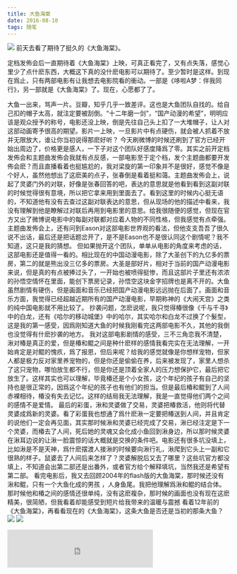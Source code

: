 ```yaml
---
title: 大鱼海棠
date: 2016-08-10
tags: 随笔
---
```

![](https://cloud.githubusercontent.com/assets/17524418/16709379/0a955360-4642-11e6-92fc-d105e79c6af6.jpeg)
前天去看了期待了挺久的《大鱼海棠》。

定档发佈会后一直期待着《大鱼海棠》上映，可真正看完了，又有点失落，感觉心里少了点什麽东西，大概这下真的没什麽电影可以期待了。至少暂时是这样。到现在爲止，只有两部电影有让我想去电影院看的衝动。一部是《哆啦A梦：伴我同行》，另一部就是《大鱼海棠》了。现在，心愿都了了。
<!--more-->
大鱼一出来，骂声一片。豆瓣，知乎几乎一致差评。这也是大鱼团队自找的。给自己扣的帽子太高，就注定要被刮倒。“十二年磨一剑”，“国产动漫的希望”，明明应该是观众授予的称号，电影还没上映，倒是先往自己头上扣了一大堆帽子，让人对这部动画寄予很高的期望。影片一上映，一旦影片中有点硬伤，就会被人抓着不放并无限放大，谁让你当初说得那麽好听？
今天刷微博的时候还刷到了官方已经开始出周边了，价格更是感人，一下子对这个团队好感度降爲了零。其实之前开定档发佈会和主题曲发佈会我就有点反感，一部电影至于定个档，发个主题曲都要开发佈会麽？而且直播看着也挺尴尬的，我对梁旋的第一印象并不是很好，感觉不像是个好人，虽然他想出了这麽美的点子，张春倒是看着挺和蔼。主题曲发佈会上，说起了灵婆门外的对联，好像是张春回答的吧，表达的意思就是他看到看到这副对联的时候觉得很有意境，所以把它拿来用到里面去了。看到这里的时候内心挺无语的，不知道他有没有去查过这副对联表达的意思，但从现场的他的描述中看来，我没有理解到他是瞭解过对联后再用到电影里的意思。给我很随便的感觉，但现在官方又出了微博说电影中的每副对联都对应着人物的不同性格，但我感觉有点牵强。主题曲发佈会上，还有问到Eason对这部电影世界观的看法，但他支支吾吾了很久说不出话，最后还是把话题岔开了，是不是Eason也不是很认同这个剧情呢？我不知道，这只是我的猜想。
但如果抛开这个团队，单单从电影的角度来考虑的话，这部电影还是值得一看的。相比现在的中国动漫电影，除了大圣创下的九亿多的票房，第二的就是熊出没三亿多的票房。大圣是部好片，相对于当前的国产动漫电影来说，但是真的有点被捧过头了，一开始也被喷得挺惨，而且这部片子里还有浓浓的孙悟空情怀在里面，能创下票房记录，孙悟空这块金字招牌也是离不开的。大鱼虽然剧情有硬伤，但是画面和音乐已经把国产动漫电影远远抛在后面了。画面和音乐方面，我觉得已经超越近期所有的国产动漫电影，早期称神的《大闹天宫》之类的纯中国电影就不用比较了。
抄袭问题，怎麽说呢，我只觉得椿很像《千与千寻》中的白龙，还有《哈尔的移动城堡》中的哈尔，其实哈尔和白龙不过换了个髮型，这是我的第一感受，因爲刚知道大鱼的时候我刚看完这两部电影不久，其他的我倒也没觉得有什麽抄袭的地方。
我对这部电影剧情的感受，三不三角恋我不清楚，湫对椿是真正的爱，但是椿和鲲之间是种什麽样的感情我看完实在无法理解，一开始肯定是对鲲的愧疚，爲了报恩，但后来呢？给我的感觉就像是你想样宠物，但家人都是极力反对家里养宠物的，但是你还是偷偷在养，后来被发现了，家里人想杀了这只宠物，哪怕放生都不行，但是你还是顶着全家人的压力想保护它，最后把它放生了。这样其实也可以理解，毕竟椿还是个小女孩，这个年纪的孩子有自己的坚持也是很正常的，因爲这个年纪的孩子也有他们的担当。但是最后椿和鲲到了人间赤裸相待，椿没有失去记忆。这样的结局我无法理解，我是一直觉得他们两个之间的感情不是爱情。
最后的彩蛋，湫和灵婆做了交易，灵婆把椿救活，他则将代替灵婆成爲新的灵婆。看了彩蛋我也想通了爲什麽湫一定要把椿送到人间，并且肯定的说他们一定会再见面，其实那时候湫和灵婆已经完成了交易，湫已经注定是下一个灵婆，而椿去了人间，死后她的灵魂又会化成小鱼回到湫身边，所以那时候灵婆在湫耳边说的让湫一脸震惊的话大概就是交换的条件吧。电影还有很多坑没填上，比如湫是不是天神，爲什麽摆渡人接湫的时候要向湫行礼，湫爬到它头上一副和它很熟的样子。鼠婆去了人间后来怎样了？灵婆解脱后又去了哪里？这些坑官方都没填上，不知道会出第二部还是出番外，或者官方给个解释填坑，当然我还是希望有第二部。
看完电影后，我又去回顾2004年的flash版的大鱼海棠，那时候还没有湫和鲲，只有一个大鱼化成的男孩 ，人身鱼尾。我把他理解爲湫和鲲的结合体。那时候他和椿之间的感情还很单纯，没有这麽複杂，那时候的画面也没有现在这麽精美，很简陋，但我看着却能感受到短片给我带来的温暖与震撼
看着12年前的《大鱼海棠》，再看看现在的《大鱼海棠》，这条大鱼是否还是当初的那条大鱼？
![](https://cloud.githubusercontent.com/assets/17524418/16709361/46fe8728-4641-11e6-9194-0efebc78df05.png)
![](https://cloud.githubusercontent.com/assets/17524418/16709373/af3b1ff4-4641-11e6-821c-c178d8296705.png)
<iframe frameborder="no" border="0" marginwidth="0" marginheight="0" width="330" height="86" src="http://music.163.com/outchain/player?type=2&id=25909149&auto=1&height=66"></iframe></center>
